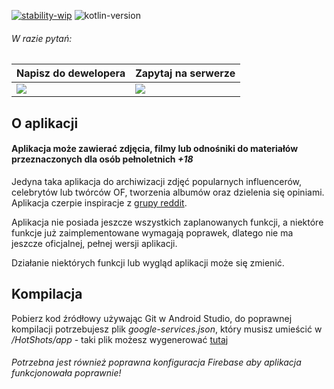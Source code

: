 [![stability-wip](https://img.shields.io/badge/stability-wip-lightgrey.svg)](https://github.com/mkenney/software-guides/blob/master/STABILITY-BADGES.md#work-in-progress)
![kotlin-version](https://img.shields.io/badge/kotlin-1.7.20-orange)

###### W razie pytań:

| Napisz do dewelopera                                       | Zapytaj na serwerze                                                                     |
|---------------------------------------------------------------------------|---------------------------------------------------------------------------------------------------|
| ![](https://dcbadge.vercel.app/api/shield/1070652559628456016?theme=gray) | [![](https://dcbadge.vercel.app/api/server/ZPuJ3Axbdf?theme=gray)](https://discord.gg/ZPuJ3Axbdf) |

## O aplikacji
#### <b>Aplikacja może zawierać zdjęcia, filmy lub odnośniki do materiałów przeznaczonych dla osób pełnoletnich _+18_</b>
Jedyna taka aplikacja do archiwizacji zdjęć popularnych influencerów, celebrytów lub twórców OF, tworzenia albumów oraz dzielenia się opiniami.
Aplikacja czerpie inspiracje z [grupy reddit](https://www.reddit.com/r/SexyPolishYoutuber/).

Aplikacja nie posiada jeszcze wszystkich zaplanowanych funkcji, a niektóre funkcje już zaimplementowane wymagają poprawek, dlatego nie ma jeszcze oficjalnej, pełnej wersji aplikacji.

Działanie niektórych funkcji lub wygląd aplikacji może się zmienić.

## Kompilacja
Pobierz kod źródłowy używając Git w Android Studio, do poprawnej kompilacji potrzebujesz plik *google-services.json*, który musisz umieścić w */HotShots/app* - taki plik możesz wygenerować [tutaj](https://firebase.google.com/)
###### Potrzebna jest również poprawna konfiguracja Firebase aby aplikacja funkcjonowała poprawnie!
